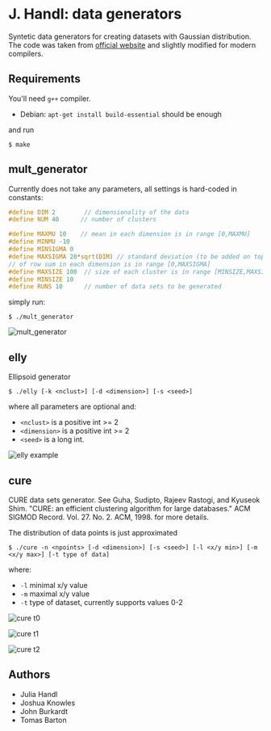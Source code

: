 # J. Handl: data generators

Syntetic data generators for creating datasets with Gaussian distribution. The code was taken from [official website](http://personalpages.manchester.ac.uk/mbs/Julia.Handl/generators.html) and slightly modified for modern compilers.

## Requirements

You'll need `g++` compiler.

  * Debian: `apt-get install build-essential` should be enough

and run

```
$ make
```

## mult_generator

Currently does not take any parameters, all settings is hard-coded in constants:

```c
#define DIM 2        // dimensionality of the data
#define NUM 40      // number of clusters

#define MAXMU 10    // mean in each dimension is in range [0,MAXMU]
#define MINMU -10
#define MINSIGMA 0
#define MAXSIGMA 20*sqrt(DIM) // standard deviation (to be added on top
// of row sum in each dimension is in range [0,MAXSIGMA]
#define MAXSIZE 100  // size of each cluster is in range [MINSIZE,MAXSIZE]
#define MINSIZE 10
#define RUNS 10      // number of data sets to be generated
```

simply run:

```
$ ./mult_generator
```

![mult_generator](https://raw.githubusercontent.com/deric/handl-data-generators/screens/img/2d-4c-no9.png)

## elly

Ellipsoid generator

```
$ ./elly [-k <nclust>] [-d <dimension>] [-s <seed>]
```
where all parameters are optional and:
  * `<nclust>` is a positive int >= 2
  * `<dimension>` is a positive int >= 2
  * `<seed>` is a long int.


![elly example](https://raw.githubusercontent.com/deric/handl-data-generators/screens/img/elly-2d10c13s.png)

## cure

CURE data sets generator. See Guha, Sudipto, Rajeev Rastogi, and Kyuseok Shim. "CURE: an efficient clustering algorithm for
large databases." ACM SIGMOD Record. Vol. 27. No. 2. ACM, 1998. for more details.

The distribution of data points is just approximated

```
$ ./cure -n <npoints> [-d <dimension>] [-s <seed>] [-l <x/y min>] [-m <x/y max>] [-t type of data]
```
where:
  * `-l` minimal x/y value
  * `-m` maximal x/y value
  * `-t` type of dataset, currently supports values 0-2

![cure t0](https://raw.githubusercontent.com/deric/handl-data-generators/screens/img/cure-t0-2k-2d.png)

![cure t1](https://raw.githubusercontent.com/deric/handl-data-generators/screens/img/cure-t1-2k-2d.png)

![cure t2](https://raw.githubusercontent.com/deric/handl-data-generators/screens/img/cure-t2-4k.png)

## Authors

  * Julia Handl
  * Joshua Knowles
  * John Burkardt
  * Tomas Barton
